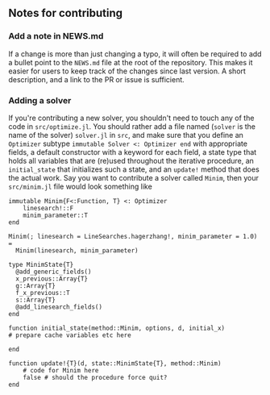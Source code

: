 ## Notes for contributing

### Add a note in NEWS.md
If a change is more than just changing a typo, it will often be required to add
a bullet point to the `NEWS.md` file at the root of the repository. This makes it
easier for users to keep track of the changes since last version. A short description,
and a link to the PR or issue is sufficient.

### Adding a solver
If you're contributing a new solver, you shouldn't need to touch any of the code in
`src/optimize.jl`. You should rather add a file named (`solver` is the name of the solver)
`solver.jl` in `src`, and make sure that you define an `Optimizer` subtype
`immutable Solver <: Optimizer end` with appropriate fields, a default constructor with a keyword
for each field, a state type that holds all variables that are (re)used throughout
the iterative procedure, an `initial_state` that initializes such a state, and  an `update!` method
that does the actual work. Say you want to contribute a solver called
`Minim`, then your `src/minim.jl` file would look something like

```
immutable Minim{F<:Function, T} <: Optimizer
    linesearch!::F
    minim_parameter::T
end

Minim(; linesearch = LineSearches.hagerzhang!, minim_parameter = 1.0) =
  Minim(linesearch, minim_parameter)

type MinimState{T}
  @add_generic_fields()
  x_previous::Array{T}
  g::Array{T}
  f_x_previous::T
  s::Array{T}
  @add_linesearch_fields()
end

function initial_state(method::Minim, options, d, initial_x)
# prepare cache variables etc here

end

function update!{T}(d, state::MinimState{T}, method::Minim)
    # code for Minim here
    false # should the procedure force quit?
end
```
